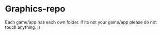 Graphics-repo
=============
Each game/app has each own folder. If its not your game/app please do not touch anything. :)
